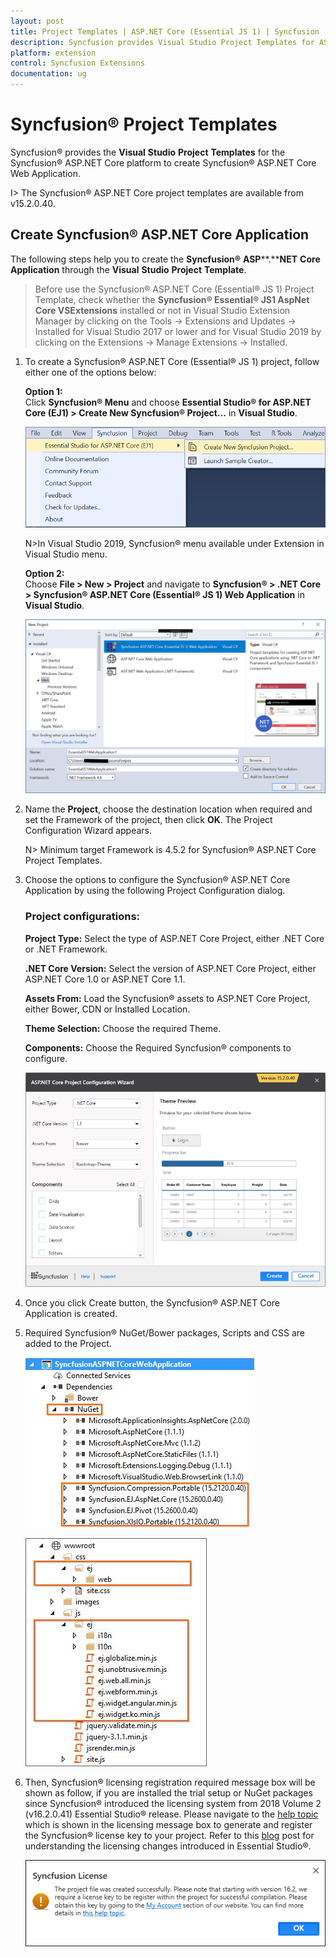 ```yaml
---
layout: post
title: Project Templates | ASP.NET Core (Essential JS 1) | Syncfusion
description: Syncfusion provides Visual Studio Project Templates for ASP.NET Core platform to create the Syncfusion ASP.NET Core Application using Essential JS 1 components
platform: extension
control: Syncfusion Extensions
documentation: ug
---
```


# Syncfusion® Project Templates

Syncfusion® provides the **Visual** **Studio** **Project** **Templates** for the Syncfusion® ASP.NET Core platform to create Syncfusion® ASP.NET Core Web Application.  

I> The Syncfusion® ASP.NET Core project templates are available from v15.2.0.40.  

## Create Syncfusion® ASP.NET Core Application

The following steps help you to create the **Syncfusion®** **ASP****.****NET** **Core** **Application** through the **Visual** **Studio** **Project** **Template**.

> Before use the Syncfusion® ASP.NET Core (Essential® JS 1) Project Template, check whether the **Syncfusion® Essential® JS1 AspNet Core VSExtensions** installed or not in Visual Studio Extension Manager by clicking on the Tools -> Extensions and Updates -> Installed for Visual Studio 2017 or lower and for Visual Studio 2019 by clicking on the Extensions -> Manage Extensions -> Installed.

1. To create a Syncfusion® ASP.NET Core (Essential® JS 1) project, follow either one of the options below:

   **Option 1:**   
   Click **Syncfusion® Menu** and choose **Essential Studio® for ASP.NET Core (EJ1) > Create New Syncfusion® Project…** in **Visual Studio**.

   ![Choose Syncfusion ASP.NET Core Application from Visual Studio New Project dialog via Syncfusion menu](Syncfusion-Project-Templates_images/Syncfusion_Menu_ProjectTemplate.png)

   N>In Visual Studio 2019, Syncfusion® menu available under Extension in Visual Studio menu.

   **Option 2:**   
   Choose **File > New > Project** and navigate to **Syncfusion® > .NET Core > Syncfusion® ASP.NET Core (Essential® JS 1) Web Application** in **Visual Studio**.

   ![Choose Syncfusion ASP.NET Core Application from Visual Studio New Project dialog](Syncfusion-Project-Templates_images/Syncfusion-Project-Templates_img1.png)

2. Name the **Project**, choose the destination location when required and set the Framework of the project, then click **OK**. The Project Configuration Wizard appears.

   N> Minimum target Framework is 4.5.2 for Syncfusion® ASP.NET Core Project Templates.
   
3. Choose the options to configure the Syncfusion® ASP.NET Core Application by using the following Project Configuration dialog.

   ### Project configurations:

   **Project Type:** Select the type of ASP.NET Core Project, either .NET Core or .NET Framework.

   **.NET Core Version:** Select the version of ASP.NET Core Project, either ASP.NET Core 1.0 or ASP.NET Core 1.1.

   **Assets From:** Load the Syncfusion® assets to ASP.NET Core Project, either Bower, CDN or Installed Location.

   **Theme Selection:** Choose the required Theme.

   **Components:** Choose the Required Syncfusion® components to configure.

   ![Syncfusion Essential JS 1 ASP.NET Core Project Configuration wizard](Syncfusion-Project-Templates_images/Syncfusion-Project-Templates-img2.jpeg)
   
4. Once you click Create button, the Syncfusion® ASP.NET Core Application is created.

5. Required Syncfusion® NuGet/Bower packages, Scripts and CSS are added to the Project.

   ![Required Syncfusion NuGet/Bower packages added to the Syncfusion Essential JS 1 ASP.NET Core project](Syncfusion-Project-Templates_images/Syncfusion-Project-Templates-img3.jpeg)

   ![Required Syncfusion Scripts and Themes added to the Syncfusion Essential JS 1 ASP.NET Core project](Syncfusion-Project-Templates_images/Syncfusion-Project-Templates-img4.jpeg)

6. Then, Syncfusion® licensing registration required message box will be shown as follow, if you are installed the trial setup or NuGet packages since Syncfusion® introduced the licensing system from 2018 Volume 2 (v16.2.0.41) Essential Studio® release. Please navigate to the [help topic](https://help.syncfusion.com/common/essential-studio/licensing/license-key#how-to-generate-syncfusion-license-key) which is shown in the licensing message box to generate and register the Syncfusion® license key to your project. Refer to this [blog](https://blog.syncfusion.com/post/Whats-New-in-2018-Volume-2-Licensing-Changes-in-the-1620x-Version-of-Essential-Studio.aspx) post for understanding the licensing changes introduced in Essential Studio®.

   ![Syncfusion license registration information for Syncfusion Essential JS 1 ASP.NET Core project](Syncfusion-Project-Templates_images/Syncfusion-Project-Templates-img5.jpeg)   


